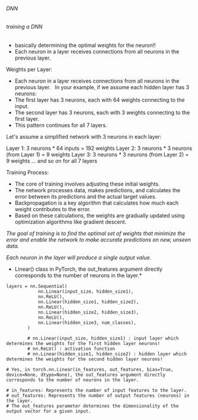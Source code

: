 ###### DNN



###### training a DNN
- basically determining the optimal weights for the neuron!!
- Each neuron in a layer receives connections from all neurons in the previous layer.

Weights per Layer:

- Each neuron in a layer receives connections from all neurons in the previous layer.   
In your example, if we assume each hidden layer has 3 neurons:
- The first layer has 3 neurons, each with 64 weights connecting to the input.
- The second layer has 3 neurons, each with 3 weights connecting to the first layer.
- This pattern continues for all 7 layers.

Let's assume a simplified network with 3 neurons in each layer:

Layer 1: 3 neurons * 64 inputs = 192 weights
Layer 2: 3 neurons * 3 neurons (from Layer 1) = 9 weights
Layer 3: 3 neurons * 3 neurons (from Layer 2) = 9 weights
... and so on for all 7 layers


Training Process:

- The core of training involves adjusting these initial weights.   
- The network processes data, makes predictions, and calculates the error between its predictions and the actual target values.   
- Backpropagation is a key algorithm that calculates how much each weight contributes to the error.   
- Based on these calculations, the weights are gradually updated using optimization algorithms like gradient descent.

*The goal of training is to find the optimal set of weights that minimize the error and enable the network to make accurate predictions on new, unseen data.*

*Each neuron in the layer will produce a single output value.*
* Linear() class in PyTorch, the out_features argument directly corresponds to the number of neurons in the layer.*

```
layers = nn.Sequential(
            nn.Linear(input_size, hidden_size1),
            nn.ReLU(),
            nn.Linear(hidden_size1, hidden_size2),
            nn.ReLU(),
            nn.Linear(hidden_size2, hidden_size3),
            nn.ReLU(),
            nn.Linear(hidden_size3, num_classes),
        )

        # nn.Linear(input_size, hidden_size1) : input layer which determines the weights for the first hidden layer neurons!
        # nn.ReLU() : activation function
        # nn.Linear(hidden_size1, hidden_size2) : hidden layer which determines the weights for the second hidden layer neurons!

# Yes, in torch.nn.Linear(in_features, out_features, bias=True, device=None, dtype=None), the out_features argument directly corresponds to the number of neurons in the layer.

# in_features: Represents the number of input features to the layer.
# out_features: Represents the number of output features (neurons) in the layer.
# The out_features parameter determines the dimensionality of the output vector for a given input.
```